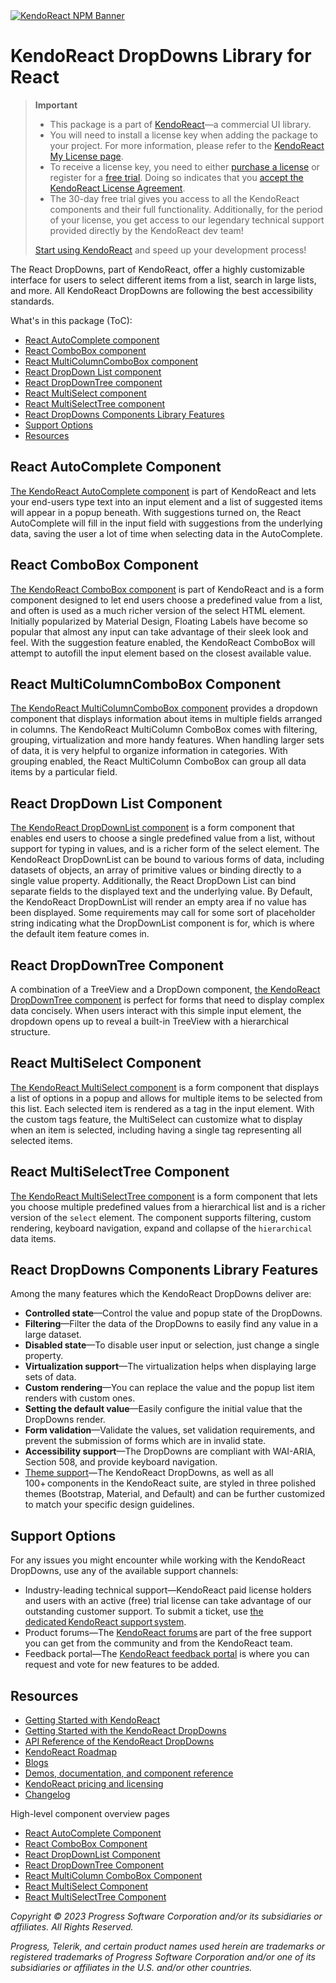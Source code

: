 <a href="https://www.telerik.com/kendo-react-ui?utm_medium=referral&utm_source=npm&utm_campaign=kendo-ui-react-trial-npm-dropdowns&utm_content=banner" target="_blank">
<img src="https://www.telerik.com/kendo-react-ui/components/npm-banner.svg" alt="KendoReact NPM Banner">
</a>

# KendoReact DropDowns Library for React

> **Important**
> * This package is а part of [KendoReact](https://www.telerik.com/kendo-react-ui?utm_medium=referral&utm_source=npm&utm_campaign=kendo-ui-react-trial-npm-dropdowns)&mdash;a commercial UI library.
> * You will need to install a license key when adding the package to your project. For more information, please refer to the [KendoReact My License page](https://www.telerik.com/kendo-react-ui/components/my-license/?utm_medium=referral&utm_source=npm&utm_campaign=kendo-ui-react-trial-npm-dropdowns).
> * To receive a license key, you need to either [purchase a license](https://www.telerik.com/kendo-react-ui/pricing?utm_medium=referral&utm_source=npm&utm_campaign=kendo-ui-react-trial-npm-dropdowns) or register for a [free trial](https://www.telerik.com/try/kendo-react-ui?utm_medium=referral&utm_source=npm&utm_campaign=kendo-ui-react-trial-npm-dropdowns). Doing so indicates that you [accept the KendoReact License Agreement](https://www.telerik.com/purchase/license-agreement/progress-kendoreact?utm_medium=referral&utm_source=npm&utm_campaign=kendo-ui-react-trial-npm-dropdowns).
> * The 30-day free trial gives you access to all the KendoReact components and their full functionality. Additionally, for the period of your license, you get access to our legendary technical support provided directly by the KendoReact dev team!
>
> [Start using KendoReact](https://www.telerik.com/try/kendo-react-ui?utm_medium=referral&utm_source=npm&utm_campaign=kendo-ui-react-trial-npm-dropdowns) and speed up your development process!

The React DropDowns, part of KendoReact, offer a highly customizable interface for users to select different items from a list, search in large lists, and more. All KendoReact DropDowns are following the best accessibility standards.

What's in this package (ToC):

* [React AutoComplete component](#react-autocomplete-component)
* [React ComboBox component](#react-combobox-component)
* [React MultiColumnComboBox component](#react-multicolumncombobox-component)
* [React DropDown List component](#react-dropdown-list-component)
* [React DropDownTree component](#react-dropdowntree-component)
* [React MultiSelect component](#react-multiselect-component)
* [React MultiSelectTree component](#react-multiselecttree-component)
* [React DropDowns Components Library Features](#react-dropdowns-components-library-features)
* [Support Options](#support-options)
* [Resources](#resources)

## React AutoComplete Component

[The KendoReact AutoComplete component](https://www.telerik.com/kendo-react-ui/components/dropdowns/autocomplete/?utm_medium=referral&utm_source=npm&utm_campaign=kendo-ui-react-trial-npm-dropdowns) is part of KendoReact and lets your end-users type text into an input element and a list of suggested items will appear in a popup beneath. With suggestions turned on, the React AutoComplete will fill in the input field with suggestions from the underlying data, saving the user a lot of time when selecting data in the AutoComplete.

## React ComboBox Component

[The KendoReact ComboBox component](https://www.telerik.com/kendo-react-ui/components/dropdowns/combobox/?utm_medium=referral&utm_source=npm&utm_campaign=kendo-ui-react-trial-npm-dropdowns) is part of KendoReact and is a form component designed to let end users choose a predefined value from a list, and often is used as a much richer version of the select HTML element. Initially popularized by Material Design, Floating Labels have become so popular that almost any input can take advantage of their sleek look and feel. With the suggestion feature enabled, the KendoReact ComboBox will attempt to autofill the input element based on the closest available value.

## React MultiColumnComboBox Component

[The KendoReact MultiColumnComboBox component](https://www.telerik.com/kendo-react-ui/components/dropdowns/multicolumncombobox/?utm_medium=referral&utm_source=npm&utm_campaign=kendo-ui-react-trial-npm-dropdowns) provides a dropdown component that displays information about items in multiple fields arranged in columns. The KendoReact MultiColumn ComboBox comes with filtering, grouping, virtualization and more handy features. When handling larger sets of data, it is very helpful to organize information in categories. With grouping enabled, the React MultiColumn ComboBox can group all data items by a particular field.

## React DropDown List Component

[The KendoReact DropDownList component](https://www.telerik.com/kendo-react-ui/components/dropdowns/dropdownlist/?utm_medium=referral&utm_source=npm&utm_campaign=kendo-ui-react-trial-npm-dropdowns) is a form component that enables end users to choose a single predefined value from a list, without support for typing in values, and is a richer form of the select element. The KendoReact DropDownList can be bound to various forms of data, including datasets of objects, an array of primitive values or binding directly to a single value property. Additionally, the React DropDown List can bind separate fields to the displayed text and the underlying value. By Default, the KendoReact DropDownList will render an empty area if no value has been displayed. Some requirements may call for some sort of placeholder string indicating what the DropDownList component is for, which is where the default item feature comes in.

## React DropDownTree Component

A combination of a TreeView and a DropDown component, [the KendoReact DropDownTree component](https://www.telerik.com/kendo-react-ui/components/dropdowns/dropdowntree/?utm_medium=referral&utm_source=npm&utm_campaign=kendo-ui-react-trial-npm-dropdowns) is perfect for forms that need to display complex data concisely. When users interact with this simple input element, the dropdown opens up to reveal a built-in TreeView with a hierarchical structure.

## React MultiSelect Component

[The KendoReact MultiSelect component](https://www.telerik.com/kendo-react-ui/components/dropdowns/multiselect/?utm_medium=referral&utm_source=npm&utm_campaign=kendo-ui-react-trial-npm-dropdowns) is a form component that displays a list of options in a popup and allows for multiple items to be selected from this list. Each selected item is rendered as a tag in the input element. With the custom tags feature, the MultiSelect can customize what to display when an item is selected, including having a single tag representing all selected items.

## React MultiSelectTree Component

[The KendoReact MultiSelectTree component](https://www.telerik.com/kendo-react-ui/components/dropdowns/multiselecttree/?utm_medium=referral&utm_source=npm&utm_campaign=kendo-ui-react-trial-npm-dropdowns) is a form component that lets you choose multiple predefined values from a hierarchical list and is a richer version of the `select` element. The component supports filtering, custom rendering, keyboard navigation, expand and collapse of the `hierarchical` data items.

## React DropDowns Components Library Features

Among the many features which the KendoReact DropDowns deliver are:

* **Controlled state**&mdash;Control the value and popup state of the DropDowns.
* **Filtering**&mdash;Filter the data of the DropDowns to easily find any value in a large dataset.
* **Disabled state**&mdash;To disable user input or selection, just change a single property.
* **Virtualization support**&mdash;The virtualization helps when displaying large sets of data.
* **Custom rendering**&mdash;You can replace the value and the popup list item renders with custom ones.
* **Setting the default value**&mdash;Easily configure the initial value that the DropDowns render.
* **Form validation**&mdash;Validate the values, set validation requirements, and prevent the submission of forms which are in invalid state.
* **Accessibility support**&mdash;The DropDowns are compliant with WAI-ARIA, Section 508, and provide keyboard navigation.
* [Theme support](https://www.telerik.com/kendo-react-ui/components/styling/?utm_medium=referral&utm_source=npm&utm_campaign=kendo-ui-react-trial-npm-dropdowns)&mdash;The KendoReact DropDowns, as well as all 100+ components in the KendoReact suite, are styled in three polished themes (Bootstrap, Material, and Default) and can be further customized to match your specific design guidelines.

## Support Options

For any issues you might encounter while working with the KendoReact DropDowns, use any of the available support channels:

* Industry-leading technical support&mdash;KendoReact paid license holders and users with an active (free) trial license can take advantage of our outstanding customer support. To submit a ticket, use [the dedicated KendoReact support system](https://www.telerik.com/account/support-tickets?utm_medium=referral&utm_source=npm&utm_campaign=kendo-ui-react-trial-npm-dropdowns).
* Product forums&mdash;The [KendoReact forums](https://www.telerik.com/forums/kendo-ui-react?utm_medium=referral&utm_source=npm&utm_campaign=kendo-ui-react-trial-npm-dropdowns) are part of the free support you can get from the community and from the KendoReact team.
* Feedback portal&mdash;The [KendoReact feedback portal](https://feedback.telerik.com/kendo-react-ui?utm_medium=referral&utm_source=npm&utm_campaign=kendo-ui-react-trial-npm-dropdowns) is where you can request and vote for new features to be added.

## Resources

* [Getting Started with KendoReact](https://www.telerik.com/kendo-react-ui/components/getting-started/?utm_medium=referral&utm_source=npm&utm_campaign=kendo-ui-react-trial-npm-dropdowns)
* [Getting Started with the KendoReact DropDowns](https://www.telerik.com/kendo-react-ui/components/dropdowns/?utm_medium=referral&utm_source=npm&utm_campaign=kendo-ui-react-trial-npm-dropdowns)
* [API Reference of the KendoReact DropDowns](https://www.telerik.com/kendo-react-ui/components/dropdowns/api/?utm_medium=referral&utm_source=npm&utm_campaign=kendo-ui-react-trial-npm-dropdowns)
* [KendoReact Roadmap](https://www.telerik.com/support/whats-new/kendo-react-ui/roadmap?utm_medium=referral&utm_source=npm&utm_campaign=kendo-ui-react-trial-npm-dropdowns)
* [Blogs](https://www.telerik.com/blogs/tag/kendoreact?utm_medium=referral&utm_source=npm&utm_campaign=kendo-ui-react-trial-npm-dropdowns)
* [Demos, documentation, and component reference](https://www.telerik.com/kendo-react-ui/components/?utm_medium=referral&utm_source=npm&utm_campaign=kendo-ui-react-trial-npm-dropdowns)
* [KendoReact pricing and licensing](https://www.telerik.com/kendo-react-ui/pricing?utm_medium=referral&utm_source=npm&utm_campaign=kendo-ui-react-trial-npm-dropdowns)
* [Changelog](https://www.telerik.com/kendo-react-ui/components/changelogs/ui-for-react/?utm_medium=referral&utm_source=npm&utm_campaign=kendo-ui-react-trial-npm-dropdowns)

High-level component overview pages

* [React AutoComplete Component](https://www.telerik.com/kendo-react-ui/autocomplete)
* [React ComboBox Component](https://www.telerik.com/kendo-react-ui/combobox)
* [React DropDownList Component](https://www.telerik.com/kendo-react-ui/dropdownlist)
* [React DropDownTree Component](https://www.telerik.com/kendo-react-ui/dropdowntree)
* [React MultiColumn ComboBox Component](https://www.telerik.com/kendo-react-ui/multicolumncombobox)
* [React MultiSelect Component](https://www.telerik.com/kendo-react-ui/multiselect)
* [React MultiSelectTree Component](https://www.telerik.com/kendo-react-ui/multiselecttree)

*Copyright © 2023 Progress Software Corporation and/or its subsidiaries or affiliates. All Rights Reserved.*

*Progress, Telerik, and certain product names used herein are trademarks or registered trademarks of Progress Software Corporation and/or one of its subsidiaries or affiliates in the U.S. and/or other countries.*
